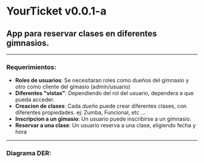 # YourTicket v0.0.1-a
## App para reservar clases en diferentes gimnasios.
***
### Requerimientos:
 - __Roles de usuarios__: Se necesitaran roles como dueños del gimnasio y otro como cliente del gimasio (admin/usuario)
 - __Diferentes "vistas"__: Dependiendo del rol del usuario, dependera a que pueda acceder.
 - __Creacion de clases__: Cada *dueño* puede crear diferentes clases, con diferentes propiedades. ej: Zumba, Funcional, etc ...
 - __Inscripcion a un gimasio__: Un usuario puede inscribirse a un gimnasio. 
 - __Reservar a una clase__: Un usuario reserva a una clase, eligiendo fecha y hora
***
### Diagrama DER: